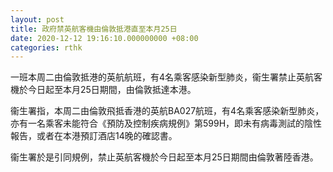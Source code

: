```yaml
---
layout: post
title: 政府禁英航客機由倫敦抵港直至本月25日
date: 2020-12-12 19:16:10.000000000 +08:00
categories: rthk
---
```


一班本周二由倫敦抵港的英航航班，有4名乘客感染新型肺炎，衞生署禁止英航客機於今日起至本月25日期間，由倫敦抵達本港。

衞生署指，本周二由倫敦飛抵香港的英航BA027航班，有4名乘客感染新型肺炎，亦有一名乘客未能符合《預防及控制疾病規例》第599H，即未有病毒測試的陰性報告，或者在本港預訂酒店14晚的確認書。

衞生署於是引同規例，禁止英航客機於今日起至本月25日期間由倫敦著陸香港。
